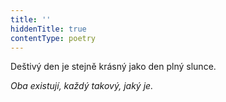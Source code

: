 ```yaml
---
title: ''
hiddenTitle: true
contentType: poetry
---
```


<section>

Deštivý den je stejně krásný jako den plný slunce.

_Oba existují, každý takový, jaký je._

</section>
